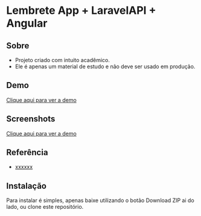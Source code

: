# Lembrete App + LaravelAPI + Angular

## Sobre

* Projeto criado com intuito acadêmico.
* Ele é apenas um material de estudo e não deve ser usado em produção.

## Demo
[Clique aqui para ver a demo](#)

## Screenshots
[Clique aqui para ver a demo](#)


## Referência
* [xxxxxx](#)

## Instalação

Para instalar é simples, apenas baixe utilizando o botão Download ZIP ai do lado, ou clone este repositório.
